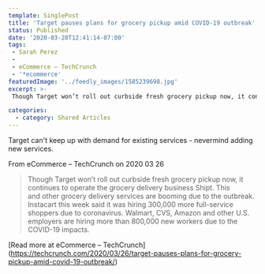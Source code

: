```yaml
---
template: SinglePost
title: 'Target pauses plans for grocery pickup amid COVID-19 outbreak'
status: Published
date: '2020-03-28T12:41:14-07:00'
tags:
 - Sarah Perez
 - 
 - eCommerce – TechCrunch
 - '*ecommerce'
featuredImage: '../feedly_images/1585239698.jpg'
excerpt: >-
 Though Target won’t roll out curbside fresh grocery pickup now, it continues to operate the grocery delivery business Shipt. This and other grocery delivery services are booming due to the outbreak. Instacart this week said it was hiring 300,000 more full-service shoppers due to coronavirus. Walmart, CVS, Amazon and other U.S. employers are hiring more than 800,000 new workers due to the COVID-19 impacts.

categories:
  - category: Shared Articles
---
```

Target can't keep up with demand for existing services - nevermind adding new services. 

From eCommerce – TechCrunch on 2020 03 26
> Though Target won’t roll out curbside fresh grocery pickup now, it continues to operate the grocery delivery business Shipt. This and other grocery delivery services are booming due to the outbreak. Instacart this week said it was hiring 300,000 more full-service shoppers due to coronavirus. Walmart, CVS, Amazon and other U.S. employers are hiring more than 800,000 new workers due to the COVID-19 impacts.


[Read more at eCommerce – TechCrunch] (https://techcrunch.com/2020/03/26/target-pauses-plans-for-grocery-pickup-amid-covid-19-outbreak/)